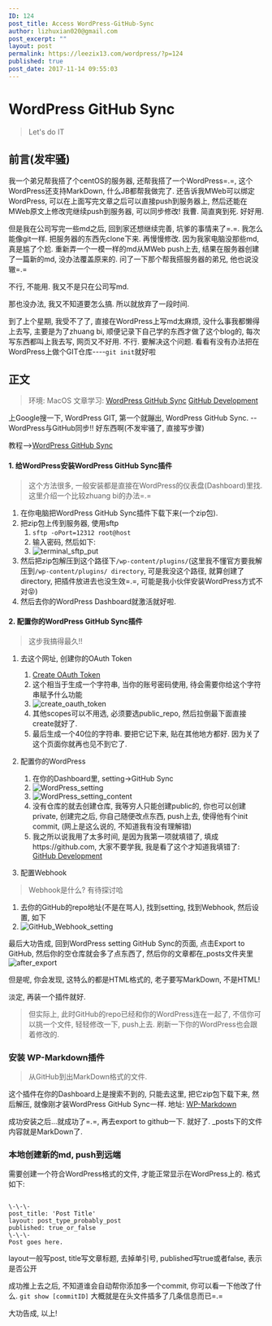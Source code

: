 ```yaml
---
ID: 124
post_title: Access WordPress-GitHub-Sync
author: lizhuxian020@gmail.com
post_excerpt: ""
layout: post
permalink: https://leezix13.com/wordpress/?p=124
published: true
post_date: 2017-11-14 09:55:03
---
```



# WordPress GitHub Sync

> Let's do IT

## 前言(发牢骚)
我一个弟兄帮我搭了个centOS的服务器, 还帮我搭了一个WordPress=.=, 这个WordPress还支持MarkDown, 什么JB都帮我做完了. 还告诉我MWeb可以绑定WordPress, 可以在上面写完文章之后可以直接push到服务器上, 然后还能在MWeb原文上修改完继续push到服务器, 可以同步修改! 我曹. 简直爽到死. 好好用. 

但是我在公司写完一些md之后, 回到家还想继续完善, 坑爹的事情来了=.=. 我怎么能像git一样. 把服务器的东西先clone下来. 再慢慢修改. 因为我家电脑没那些md, 真是尴了个尬. 重新弄一个一模一样的md从MWeb push上去, 结果在服务器创建了一篇新的md, 没办法覆盖原来的. 问了一下那个帮我搭服务器的弟兄, 他也说没辙=.=

不行, 不能用. 我又不是只在公司写md.

那也没办法, 我又不知道要怎么搞. 所以就放弃了一段时间. 

到了上个星期, 我受不了了, 直接在WordPress上写md太麻烦, 没什么事我都懒得上去写, 主要是为了zhuang bi, 顺便记录下自己学的东西才做了这个blog的, 每次写东西都叫上我去写, 网页又不好用. 不行. 要解决这个问题. 看看有没有办法把在WordPress上做个GIT仓库----`git init`就好啦

## 正文
> 环境: MacOS
> 文章学习: 
> [WordPress GitHub Sync](https://cn.wordpress.org/plugins/wp-github-sync/) 
> [GitHub Development](https://developer.github.com/v3/guides/)

上Google搜一下, WordPress GIT, 第一个就蹦出, WordPress GitHub Sync. -- WordPress与GitHub同步!! 好东西啊(不发牢骚了, 直接写步骤)

教程-->[WordPress GitHub Sync](https://cn.wordpress.org/plugins/wp-github-sync/)

#### 1. 给WordPress安装WordPress GitHub Sync插件
> 这个方法很多, 一般安装都是直接在WordPress的仪表盘(Dashboard)里找. 这里介绍一个比较zhuang bi的办法=.=

1. 在你电脑把WordPress GitHub Sync插件下载下来(一个zip包). 
2. 把zip包上传到服务器, 使用sftp
    1. `sftp -oPort=12312 root@host`
    2. 输入密码, 然后如下: 
    4. ![terminal_sftp_put](https://leezix13.com/wordpress/wp-content/uploads/2017/11/terminal_sftp_put.png)
3. 然后把zip包解压到这个路径下`/wp-content/plugins/`(这里我不懂官方要我解压到`/wp-content/plugins/ directory`, 可是我没这个路径, 就算创建了directory, 把插件放进去也没生效=.=, 可能是我小伙伴安装WordPress方式不对😝)
4. 然后去你的WordPress Dashboard就激活就好啦.

#### 2. 配置你的WordPress GitHub Sync插件
> 这步我搞得最久!!

1. 去这个网址, 创建你的OAuth Token
    1. [Create OAuth Token](https://github.com/settings/tokens/new)
    2. 这个相当于生成一个字符串, 当你的账号密码使用, 待会需要你给这个字符串赋予什么功能
    3. ![create_oauth_token](https://leezix13.com/wordpress/wp-content/uploads/2017/11/create_oauth_token.jpg)
    4. 其他scopes可以不用选, 必须要选public_repo, 然后拉倒最下面直接create就好了.
    5. 最后生成一个40位的字符串. 要把它记下来, 贴在其他地方都好. 因为关了这个页面你就再也见不到它了.
2. 配置你的WordPress
    1. 在你的Dashboard里, setting->GitHub Sync
    2. ![WordPress_setting](https://leezix13.com/wordpress/wp-content/uploads/2017/11/WordPress_setting.png)
    3. ![WordPress_setting_content](https://leezix13.com/wordpress/wp-content/uploads/2017/11/WordPress_setting_content.png)
    4. 没有仓库的就去创建仓库, 我等穷人只能创建public的, 你也可以创建private, 创建完之后, 你自己随便改点东西, push上去, 使得他有个init commit, (网上是这么说的, 不知道我有没有理解错)
    4. 我之所以说我用了太多时间, 是因为我第一项就填错了, 填成https://github.com, 大家不要学我, 我是看了这个才知道我填错了: [GitHub Development](https://developer.github.com/v3/guides/)

3. 配置Webhook

> Webhook是什么? 有待探讨哈

1. 去你的GitHub的repo地址(不是在骂人), 找到setting, 找到Webhook, 然后设置, 如下
2. ![GitHub_Webhook_setting](https://leezix13.com/wordpress/wp-content/uploads/2017/11/GitHub_Webhook_setting.png)

最后大功告成, 回到WordPress setting GitHub Sync的页面, 点击Export to GitHub, 然后你的空仓库就会多了点东西了, 然后你的文章都在_posts文件夹里
![after_export](https://leezix13.com/wordpress/wp-content/uploads/2017/11/after_export.png)

但是呢, 你会发现, 这特么的都是HTML格式的, 老子要写MarkDown, 不是HTML!

淡定, 再装一个插件就好.

>但实际上, 此时GitHub的repo已经和你的WordPress连在一起了, 不信你可以挑一个文件, 轻轻修改一下, push上去. 刷新一下你的WordPress也会跟着修改的.

### 安装 WP-Markdown插件
> 从GitHub到出MarkDown格式的文件.

这个插件在你的Dashboard上是搜索不到的, 只能去这里, 把它zip包下载下来, 然后解压, 就像刚才装WordPress GitHub Sync一样.
地址: [WP-Markdown](https://wordpress.org/plugins/wp-markdown/)

成功安装之后...就成功了=.=, 再去export to github一下. 就好了. _posts下的文件内容就是MarkDown了.

### 本地创建新的md, push到远端
需要创建一个符合WordPress格式的文件, 才能正常显示在WordPress上的. 格式如下:

```

\-\-\-
post_title: 'Post Title'
layout: post_type_probably_post
published: true_or_false
\-\-\-
Post goes here.

```
layout一般写post, title写文章标题, 去掉单引号, published写true或者false, 表示是否公开

成功推上去之后, 不知道谁会自动帮你添加多一个commit, 你可以看一下他改了什么. 
`git show [commitID]` 大概就是在头文件插多了几条信息而已=.=

大功告成, 以上!




